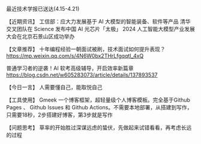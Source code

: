 最近技术学报已送达(4.15-4.21)

【近期资讯】
工信部：应大力发展基于 AI 大模型的智能装备、软件等产品
清华交叉团队在 Science 发布中国 AI 光芯片「太极」
2024 人工智能大模型产业发展大会在北京石景山区成功举办

【文章推荐】
十年编程经验一朝面试被刷，技术面试如何提升表现？
https://mp.weixin.qq.com/s/4N6W0bx2THrLfgqqtI_4xQ

普通学习者的逆袭！AI 软考高级辅导，开启效率新篇章
https://blog.csdn.net/w605283073/article/details/137893537

【今日一言】
人需要懂自己，能取悦自己

【工具使用】
Gmeek
一个博客框架，超轻量级个人博客模板。完全基于Github Pages 、 Github Issues 和 Github Actions。不需要本地部署，从搭建到写作，只需要18秒，2步搭建好博客，第3步就是写作

【问题思考】
草率的开始胜过深谋远虑的蛰伏，先做起来试错看看，再考虑长远的过程